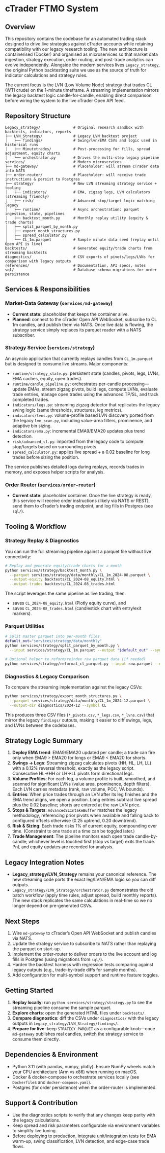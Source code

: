 # cTrader FTMO System

## Overview

This repository contains the codebase for an automated trading stack designed to
drive live strategies against cTrader accounts while retaining compatibility with
our legacy research tooling. The new architecture is containerised (Docker) and
organised as microservices so that market data ingestion, strategy execution,
order routing, and post-trade analytics can evolve independently. Alongside the
modern services lives `Legacy_strategy`, the original Python backtesting suite we
use as the source of truth for indicator calculations and strategy rules.

The current focus is the LVN (Low Volume Node) strategy that trades CL (WTI
crude) on the 1-minute timeframe. A streaming implementation mirrors the legacy
backtest logic candle-for-candle, enabling direct comparison before wiring the
system to the live cTrader Open API feed.

## Repository Structure

```
Legacy_strategy/               # Original research sandbox with backtests, indicators, reports
├── LVN_Strategy/              # Legacy LVN backtest project
│   ├── findings/              # Swing/lvn/EMA CSVs and logic used in historical runs
│   ├── Minutetrades/          # Post-processing for fills, spread adjustment, equity charts
│   └── orchestrator.py        # Drives the multi-step legacy pipeline
services/                      # Modern microservices
├── md-gateway/                # Placeholder: will stream cTrader data into NATS
├── order-router/              # Placeholder: will receive trade instructions & persist to Postgres
├── strategy/                  # New LVN streaming strategy service + tooling
│   ├── indicators/            # EMA, zigzag legs, LVN calculators (streaming friendly)
│   ├── risk/                  # Advanced stop/target logic matching legacy
│   ├── runtime/               # Async orchestration: parquet ingestion, state, pipelines
│   ├── backtest_month.py      # Monthly replay utility (equity & trade charts)
│   ├── split_parquet_by_month.py
│   ├── export_month_structures.py
│   ├── spread_calculator.py
│   └── CL_1m.parquet          # Sample minute data seed (replay until Open API is live)
backtests/                     # Generated equity/trade charts from streaming backtests
diagnostics/                   # CSV exports of pivots/legs/LVNs for comparison with legacy outputs
references/                    # Documentation, API specs, notes
sql/                           # Database schema migrations for order persistence
```

## Services & Responsibilities

### Market-Data Gateway (`services/md-gateway`)

- **Current state**: placeholder that keeps the container alive.
- **Planned**: connect to the cTrader Open API WebSocket, subscribe to CL 1m
  candles, and publish them via NATS. Once live data is flowing, the strategy
  service simply replaces its parquet reader with a NATS subscriber.

### Strategy Service (`services/strategy`)

An asyncio application that currently replays candles from `CL_1m.parquet` but is
designed to consume live streams. Major components:

- `runtime/strategy_state.py`: persistent state (candles, pivots, legs, LVNs,
  EMA caches, equity, open trades).
- `runtime/candle_pipeline.py`: orchestrates per-candle processing—update EMAs,
  stream zigzag pivots, build legs, compute LVNs, evaluate trade entries,
  manage open trades using the advanced TP/SL, and track completed trades.
- `indicators/legs.py`: streaming zigzag detector that replicates the legacy
  swing logic (same thresholds, structures, leg metrics).
- `indicators/lvns.py`: volume-profile based LVN discovery ported from the
  legacy `lvn_scan.py`, including value-area filters, prominence, and adaptive
  bin sizing.
- `indicators/ema.py`: incremental EMA9/EMA20 updates plus trend detection.
- `risk/advanced_sl.py`: imported from the legacy code to compute stop/targets
  based on surrounding pivots.
- `spread_calculator.py`: applies live spread + a 0.02 baseline for long trades
  before sizing the position.

The service publishes detailed logs during replays, records trades in memory,
and exposes helper scripts for analysis.

### Order Router (`services/order-router`)

- **Current state**: placeholder container. Once the live strategy is ready,
  this service will receive order instructions (likely via NATS or REST), send
  them to cTrader’s trading endpoint, and log fills in Postgres (see `sql/`).

## Tooling & Workflow

### Strategy Replay & Diagnostics

You can run the full streaming pipeline against a parquet file without live
connectivity:

```bash
# Replay and generate equity/trade charts for a month
python services/strategy/backtest_month.py \
  --parquet services/strategy/data/monthly/CL_1m_2024-08.parquet \
  --output-equity backtests/CL_2024-08_equity.html \
  --output-trades backtests/CL_2024-08_trades.html
```

The script leverages the same pipeline as live trading, then:
- saves `CL_2024-08_equity.html` (Plotly equity curve), and
- saves `CL_2024-08_trades.html` (candlestick chart with entry/exit markers).

### Parquet Utilities

```bash
# Split master parquet into per-month files
default_out="services/strategy/data/monthly"
python services/strategy/split_parquet_by_month.py \
  --input services/strategy/CL_1m.parquet --output "$default_out" --symbol CL

# Optional helper to reform/reindex raw parquet data (if needed)
python services/strategy/reformat_cl_parquet.py --input raw.parquet --output CL_1m.parquet
```

### Diagnostics & Legacy Comparison

To compare the streaming implementation against the legacy CSVs:

```bash
python services/strategy/export_month_structures.py \
  --parquet services/strategy/data/monthly/CL_1m_2024-12.parquet \
  --output-dir diagnostics/2024-12 --symbol CL
```

This produces three CSV files (`*_pivots.csv`, `*_legs.csv`, `*_lvns.csv`) that
mirror the legacy `findings/` outputs, making it easier to diff swings, legs,
and LVNs between the codebases.

## Strategy Logic Summary

1. **Deploy EMA trend**: EMA9/EMA20 updated per candle; a trade can fire only
   when EMA9 > EMA20 for longs or EMA9 < EMA20 for shorts.
2. **Swings → Legs**: Streaming zigzag calculates pivots (HH, HL, LH, LL) with
   a 0.12% reversal threshold, exactly as the legacy script. Consecutive HL→HH
   or LH→LL pivots form directional legs.
3. **Volume Profiles**: For each leg, a volume profile is built, smoothed, and
   scanned for significant LVNs (value area, prominence, depth filters). Each
   LVN carries metadata (rank, raw volume, POC, VA bounds).
4. **Entries**: When price trades through an LVN after its leg finishes and the
   EMA trend aligns, we open a position. Long entries subtract live spread plus
   the 0.02 baseline; shorts are entered at the raw LVN price.
5. **Stops & Targets**: `AdvancedSLIntakeBuffer` matches the legacy methodology,
   referencing prior pivots when available and falling back to configured
   offsets otherwise (0.25 uptrend, 0.20 downtrend).
6. **Risk & Sizing**: Each trade risks 1% of current equity, compounding over
   time. (Constraint to one trade at a time can be toggled later.)
7. **Trade Management**: The pipeline monitors each open trade candle-by-candle;
   whichever level is touched first (stop vs target) exits the trade. PnL and
   equity updates are recorded for analysis.

## Legacy Integration Notes

- **Legacy_strategy/LVN_Strategy** remains your canonical reference. The new
  streaming code ports the exact leg/LVN/EMA logic so you can diff outputs.
- `Legacy_strategy/LVN_Strategy/orchestrator.py` demonstrates the old batch
  workflow (apply time rules, adjust spread, build monthly reports). The new
  stack replicates the same calculations in real-time so we no longer depend on
  pre-generated CSVs.

## Next Steps

1. Wire `md-gateway` to cTrader’s Open API WebSocket and publish candles via NATS.
2. Update the strategy service to subscribe to NATS rather than replaying the
   parquet on start-up.
3. Implement the order-router to deliver orders to the live account and log
   fills in Postgres (using migrations from `sql/`).
4. Harden the backtest harness with regression tests comparing against legacy
   outputs (e.g., trade-by-trade diffs for sample months).
5. Add configuration for multi-symbol support and runtime feature toggles.

## Getting Started

1. **Replay locally**: run `python services/strategy/strategy.py` to see the
   streaming pipeline consume the sample parquet.
2. **Explore charts**: open the generated HTML files under `backtests/`.
3. **Compare diagnostics**: diff the CSVs under `diagnostics/` with the legacy
   outputs in `Legacy_strategy/LVN_Strategy/findings/`.
4. **Prepare for live**: keep `STRATEGY_PARQUET` as a configurable knob—once
   `md-gateway` publishes real candles, switch the strategy service to consume
   them directly.

## Dependencies & Environment

- Python 3.11 (with pandas, numpy, plotly). Ensure NumPy wheels match your CPU
  architecture (Arm vs x86) when running on macOS.
- Docker & docker-compose to orchestrate services locally (see `Dockerfile`s and
  `docker-compose.yaml`).
- Postgres (for order persistence) when the order-router is implemented.

## Support & Contribution

- Use the diagnostics scripts to verify that any changes keep parity with the
  legacy calculations.
- Keep spread and risk parameters configurable via environment variables to
  simplify live tuning.
- Before deploying to production, integrate unit/integration tests for EMA
  warm-up, swing classification, LVN detection, and edge-case trade flows.

